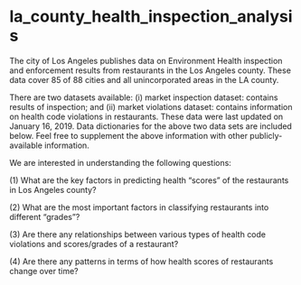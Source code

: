 # la_county_health_inspection_analysis

The city of Los Angeles publishes data on Environment Health inspection and enforcement results from restaurants in the Los Angeles county. These data cover 85 of 88 cities and all unincorporated areas in the LA county.

There are two datasets available: (i) market inspection dataset: contains results of inspection; and (ii) market violations dataset: contains information on health code violations in restaurants. These data were last updated on January 16, 2019. Data dictionaries for the above two data sets are included below. Feel free to supplement the above information with other publicly-available information.

We are interested in understanding the following questions:

(1) What are the key factors in predicting health “scores” of the restaurants in Los Angeles county? 

(2) What are the most important factors in classifying restaurants into different “grades”?

(3) Are there any relationships between various types of health code violations and scores/grades of a restaurant?

(4) Are there any patterns in terms of how health scores of restaurants change over time?
